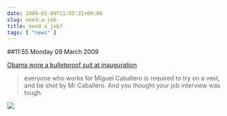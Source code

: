 ```yaml
---
date: 2009-03-09T11:55:31+09:00
slug: need-a-job
title: need a job?
tags: [ "news" ]
---
```


##11:55 Monday 09 March 2009

[Obama wore a bulletproof suit at inauguration](http://www.smh.com.au/action/printArticle?id=405578)  


> everyone who works for Miguel Caballero is required to try on a vest, and be shot by Mr Caballero. And you thought your job interview was tough. 

  
  


![](http://img.zemanta.com/pixy.gif?x-id=8695807c-1e65-4098-b3a5-776e918703e8)
